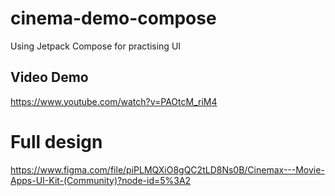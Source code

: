 # cinema-demo-compose

Using Jetpack Compose for practising UI 

## Video Demo
https://www.youtube.com/watch?v=PAOtcM_riM4


# Full design
https://www.figma.com/file/piPLMQXiO8gQC2tLD8Ns0B/Cinemax---Movie-Apps-UI-Kit-(Community)?node-id=5%3A2
